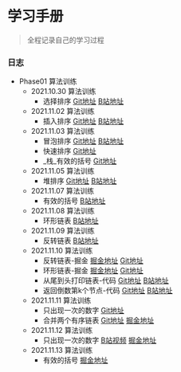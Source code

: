 <!--
 * @文件描述: 
 * @公司: 漫蝌网
 * @作者: 卞雪瑞
 * @Date: 2021-11-01 16:03:58
 * @LastEditors: 卞雪瑞
 * @LastEditTime: 2021-11-13 22:15:18
-->

# 学习手册

> 全程记录自己的学习过程

### 日志

+ Phase01 算法训练
  + 2021.10.30 算法训练
    + 选择排序 [Git地址](https://github.com/BianXuerui/myLearn/blob/main/10-30selectionSort/01.js) [B站地址](https://space.bilibili.com/253657021?spm_id_from=333.788.b_765f7570696e666f.1)
  + 2021.11.02 算法训练
    + 插入排序 [Git地址](https://github.com/BianXuerui/myLearn/blob/main/11-01algorithm/insertionSort.js) [B站地址](https://www.bilibili.com/video/BV1dR4y177fC?spm_id_from=333.999.0.0)
  + 2021.11.03 算法训练
    + 冒泡排序 [Git地址](https://github.com/BianXuerui/myLearn/blob/main/11-02algorithm/bubblingSort.js) [B站地址](https://www.bilibili.com/video/BV1KS4y1d7MT?spm_id_from=333.999.0.0)
    + 快速排序 [Git地址](https://github.com/BianXuerui/myLearn/blob/main/11-02algorithm/quickSort.js)
    + _栈_有效的括号 [Git地址](https://github.com/BianXuerui/myLearn/blob/main/11-03algorithm/01.js)
  + 2021.11.05 算法训练
    + 堆排序 [Git地址](https://github.com/BianXuerui/myLearn/blob/main/11-05algorithm/heapSort.js) [B站地址](https://space.bilibili.com/253657021/dynamic)
  + 2021.11.07 算法训练
    + 有效的括号 [B站地址](https://www.bilibili.com/video/BV12q4y1r7np?spm_id_from=333.999.0.0)
  + 2021.11.08 算法训练
    + 环形链表 [B站地址](https://www.bilibili.com/video/BV12Q4y1m7zz?spm_id_from=333.999.0.0)
  + 2021.11.09 算法训练
    + 反转链表 [B站地址](https://www.bilibili.com/video/BV1mg411K7Mh?spm_id_from=333.999.0.0)
  + 2021.11.10 算法训练
    + 反转链表-掘金 [掘金地址](https://juejin.cn/post/7028830452681015333) [Git地址](https://github.com/BianXuerui/myLearn/blob/main/11-10algorithm/reversalList.js)
    + 环形链表-掘金 [掘金地址](https://juejin.cn/post/7028838646270672903) [Git地址](https://github.com/BianXuerui/myLearn/blob/main/11-10algorithm/annulusList.js)
    + 从尾到头打印链表-代码 [Git地址](https://github.com/BianXuerui/myLearn/blob/main/11-10algorithm/01.js) [B站地址](https://www.bilibili.com/video/BV1K3411C7Qs/)
    + 返回倒数第k个节点-代码 [Git地址](https://github.com/BianXuerui/myLearn/blob/main/11-10algorithm/02.js) [B站地址](https://www.bilibili.com/video/BV13L411u7FK/)
  + 2021.11.11 算法训练
    + 只出现一次的数字 [Git地址](https://github.com/BianXuerui/myLearn/blob/main/11-11algorithm/01.js)
    + 合并两个有序链表 [Git地址](https://github.com/BianXuerui/myLearn/blob/main/11-11algorithm/02.js) [掘金地址](https://juejin.cn/post/7029230463357026341)
  + 2021.11.12 算法训练
    + 只出现一次的数字 [B站视频](https://www.bilibili.com/video/BV1wr4y1k77w?spm_id_from=333.999.0.0) [掘金地址](https://juejin.cn/post/7029593054541512712)
  + 2021.11.13 算法训练
    + 有效的括号 [掘金地址](https://juejin.cn/post/7030057430063480839)